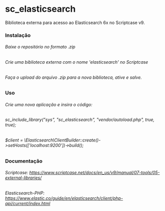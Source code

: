 # sc_elasticsearch
Biblioteca externa para acesso ao Elasticsearch 6x no Scriptcase v9.

 ### Instalação
 
  ###### Baixe o repositório no formato .zip
  ###### Crie uma biblioteca externa com o nome 'elasticsearch' no Scriptcase
  ###### Faça o upload do arquivo .zip para a nova biblioteca, ative e salve.
  
 ### Uso
 
  ###### Crie uma nova aplicação e insira o código:
  ###### sc_include_library("sys", "sc_elasticsearch", "vendor/autoload.php", true, true);
  ###### $client = \Elasticsearch\ClientBuilder::create()->setHosts(['localhost:9200'])->build();

### Documentação

 ###### Scriptcase: https://www.scriptcase.net/docs/en_us/v9/manual/07-tools/05-external-libraries/
 ###### Elasticsearch-PHP: https://www.elastic.co/guide/en/elasticsearch/client/php-api/current/index.html
